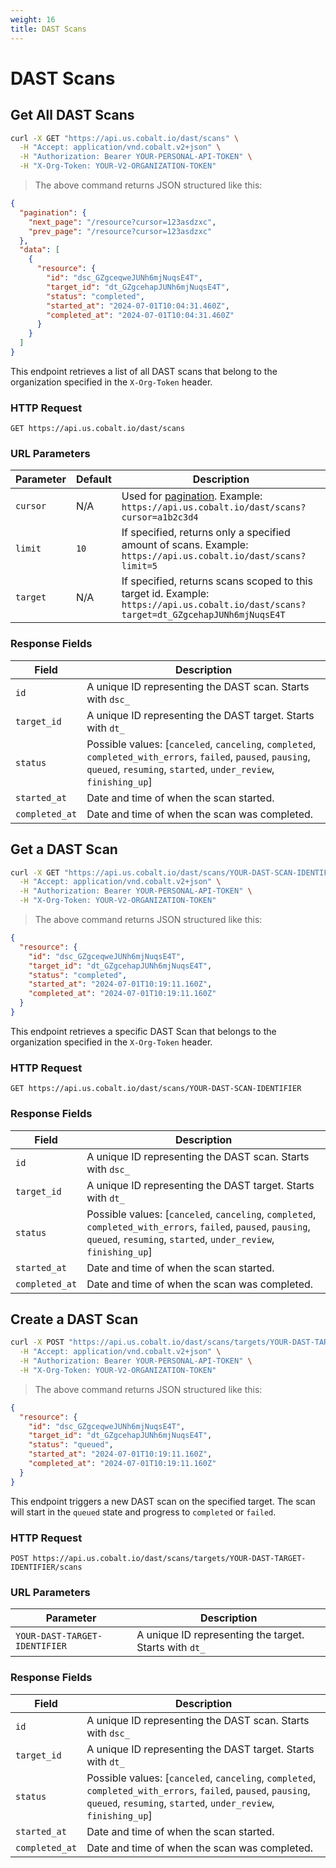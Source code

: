 ```yaml
---
weight: 16
title: DAST Scans
---
```


# DAST Scans

## Get All DAST Scans

```sh
curl -X GET "https://api.us.cobalt.io/dast/scans" \
  -H "Accept: application/vnd.cobalt.v2+json" \
  -H "Authorization: Bearer YOUR-PERSONAL-API-TOKEN" \
  -H "X-Org-Token: YOUR-V2-ORGANIZATION-TOKEN"
```

> The above command returns JSON structured like this:

```json
{
  "pagination": {
    "next_page": "/resource?cursor=123asdzxc",
    "prev_page": "/resource?cursor=123asdzxc"
  },
  "data": [
    {
      "resource": {
        "id": "dsc_GZgceqweJUNh6mjNuqsE4T",
        "target_id": "dt_GZgcehapJUNh6mjNuqsE4T",
        "status": "completed",
        "started_at": "2024-07-01T10:04:31.460Z",
        "completed_at": "2024-07-01T10:04:31.460Z"
      }
    }
  ]
}
```

This endpoint retrieves a list of all DAST scans that belong to the organization specified in the `X-Org-Token` header.

### HTTP Request

`GET https://api.us.cobalt.io/dast/scans`

### URL Parameters

| Parameter                      | Default | Description                                                                                                                                                                                                                                                                                                   |
|--------------------------------|---------|---------------------------------------------------------------------------------------------------------------------------------------------------------------------------------------------------------------------------------------------------------------------------------------------------------------|
| `cursor`                       | N/A     | Used for [pagination](./#pagination). Example: `https://api.us.cobalt.io/dast/scans?cursor=a1b2c3d4` |
| `limit`                        | `10`    | If specified, returns only a specified amount of scans. Example: `https://api.us.cobalt.io/dast/scans?limit=5` |
| `target`                       | N/A     | If specified, returns scans scoped to this target id. Example: `https://api.us.cobalt.io/dast/scans?target=dt_GZgcehapJUNh6mjNuqsE4T` |

### Response Fields

| Field           | Description                                                                         |
|-----------------|-------------------------------------------------------------------------------------|
| `id`      | A unique ID representing the DAST scan. Starts with `dsc_` |
| `target_id`    | A unique ID representing the DAST target. Starts with `dt_` |
| `status`     | Possible values: [`canceled`, `canceling`, `completed`, `completed_with_errors`, `failed`, `paused`, `pausing`, `queued`, `resuming`, `started`, `under_review`, `finishing_up`] |
| `started_at` | Date and time of when the scan started. |
| `completed_at` | Date and time of when the scan was completed. |

## Get a DAST Scan

```sh
curl -X GET "https://api.us.cobalt.io/dast/scans/YOUR-DAST-SCAN-IDENTIFIER" \
  -H "Accept: application/vnd.cobalt.v2+json" \
  -H "Authorization: Bearer YOUR-PERSONAL-API-TOKEN" \
  -H "X-Org-Token: YOUR-V2-ORGANIZATION-TOKEN"
```

> The above command returns JSON structured like this:

```json
{
  "resource": {
    "id": "dsc_GZgceqweJUNh6mjNuqsE4T",
    "target_id": "dt_GZgcehapJUNh6mjNuqsE4T",
    "status": "completed",
    "started_at": "2024-07-01T10:19:11.160Z",
    "completed_at": "2024-07-01T10:19:11.160Z"
  }
}
```

This endpoint retrieves a specific DAST Scan that belongs to the organization specified in the `X-Org-Token` header.

### HTTP Request

`GET https://api.us.cobalt.io/dast/scans/YOUR-DAST-SCAN-IDENTIFIER`

### Response Fields

| Field           | Description                                                                         |
|-----------------|-------------------------------------------------------------------------------------|
| `id`      | A unique ID representing the DAST scan. Starts with `dsc_` |
| `target_id`    | A unique ID representing the DAST target. Starts with `dt_` |
| `status`     | Possible values: [`canceled`, `canceling`, `completed`, `completed_with_errors`, `failed`, `paused`, `pausing`, `queued`, `resuming`, `started`, `under_review`, `finishing_up`] |
| `started_at` | Date and time of when the scan started. |
| `completed_at` | Date and time of when the scan was completed. |

## Create a DAST Scan

```sh
curl -X POST "https://api.us.cobalt.io/dast/scans/targets/YOUR-DAST-TARGET-IDENTIFIER/scans" \
  -H "Accept: application/vnd.cobalt.v2+json" \
  -H "Authorization: Bearer YOUR-PERSONAL-API-TOKEN" \
  -H "X-Org-Token: YOUR-V2-ORGANIZATION-TOKEN"
```

> The above command returns JSON structured like this:

```json
{
  "resource": {
    "id": "dsc_GZgceqweJUNh6mjNuqsE4T",
    "target_id": "dt_GZgcehapJUNh6mjNuqsE4T",
    "status": "queued",
    "started_at": "2024-07-01T10:19:11.160Z",
    "completed_at": "2024-07-01T10:19:11.160Z"
  }
}
```

This endpoint triggers a new DAST scan on the specified target. The scan will start in the `queued` state and
progress to `completed` or `failed`.

### HTTP Request

`POST https://api.us.cobalt.io/dast/scans/targets/YOUR-DAST-TARGET-IDENTIFIER/scans`

### URL Parameters

| Parameter                      | Description                                            |
|--------------------------------|--------------------------------------------------------|
| `YOUR-DAST-TARGET-IDENTIFIER`  | A unique ID representing the target. Starts with `dt_` |

### Response Fields

| Field           | Description                                                                         |
|-----------------|-------------------------------------------------------------------------------------|
| `id`      | A unique ID representing the DAST scan. Starts with `dsc_` |
| `target_id`    | A unique ID representing the DAST target. Starts with `dt_` |
| `status`     | Possible values: [`canceled`, `canceling`, `completed`, `completed_with_errors`, `failed`, `paused`, `pausing`, `queued`, `resuming`, `started`, `under_review`, `finishing_up`] |
| `started_at` | Date and time of when the scan started. |
| `completed_at` | Date and time of when the scan was completed. |
